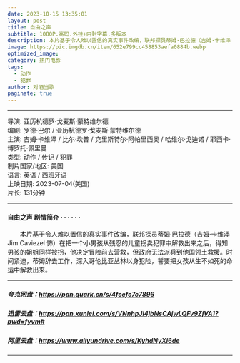 ```yaml
---
date: 2023-10-15 13:35:01
layout: post
title: 自由之声
subtitle: 1080P.高码.外挂+内封字幕.多版本
description: 本片基于令人难以置信的真实事件改编，联邦探员蒂姆·巴拉德（吉姆·卡维泽 Jim Caviezel 饰）在把一个小男孩从残忍的儿童拐卖犯罪中解救出来之后，得知男孩的姐姐同样被拐...
image: https://pic.imgdb.cn/item/652e799cc458853aefa0884b.webp 
optimized_image: 
category: 热门电影
tags:
  - 动作
  - 犯罪
author: 对酒当歌
paginate: true
---
```


---

导演: 亚历杭德罗·戈麦斯·蒙特维尔德  
编剧: 罗德·巴尔 / 亚历杭德罗·戈麦斯·蒙特维尔德  
主演: 吉姆·卡维泽 / 比尔·坎普 / 克里斯特尔·阿帕里西奥 / 哈维尔·戈迪诺 / 耶西卡·博罗托·佩里曼  
类型: 动作 / 传记 / 犯罪  
制片国家/地区: 美国  
语言: 英语 / 西班牙语  
上映日期: 2023-07-04(美国)  
片长: 131分钟  

---

#### 自由之声 剧情简介 · · · · · ·

　　本片基于令人难以置信的真实事件改编，联邦探员蒂姆·巴拉德（吉姆·卡维泽 Jim Caviezel 饰）在把一个小男孩从残忍的儿童拐卖犯罪中解救出来之后，得知男孩的姐姐同样被拐，他决定冒险前去营救，但政府无法派兵到他国领土救援。时间紧迫，蒂姆辞去工作，深入哥伦比亚丛林以身犯险，誓要把女孩从生不如死的命运中解救出来。

---

##### 夸克网盘：<https://pan.quark.cn/s/4fcefc7c7896>

##### 迅雷云盘：<https://pan.xunlei.com/s/VNnhpJI4jbNsCAjwLQFv9ZjVA1?pwd=fyvm#>

##### 阿里云盘：<https://www.aliyundrive.com/s/KyhdNyXi6de>

---
